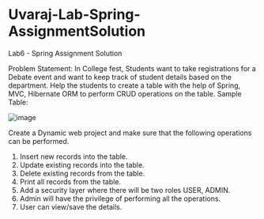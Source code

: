 # Uvaraj-Lab-Spring-AssignmentSolution
Lab6 - Spring Assignment Solution

Problem Statement:
In College fest, Students want to take registrations for a Debate event and want to keep track of
student details based on the department. Help the students to create a table with the help of
Spring, MVC, Hibernate ORM to perform CRUD operations on the table.
Sample Table:

![image](https://user-images.githubusercontent.com/93507453/162617873-c9f42ec2-5fb1-4cc8-b775-a1ba0b4747d0.png)


Create a Dynamic web project and make sure that the following operations can be performed.
1. Insert new records into the table.
2. Update existing records into the table.
3. Delete existing records from the table.
4. Print all records from the table.
5. Add a security layer where there will be two roles USER, ADMIN.
6. Admin will have the privilege of performing all the operations.
7. User can view/save the details.
